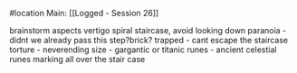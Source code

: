 #location 
Main: [[Logged - Session 26]]

brainstorm aspects
vertigo spiral staircase, avoid looking down
paranoia - didnt we already pass this step?brick?
trapped - cant escape the staircase
torture - neverending
size - gargantic or titanic
runes - ancient celestial runes marking all over the stair case
